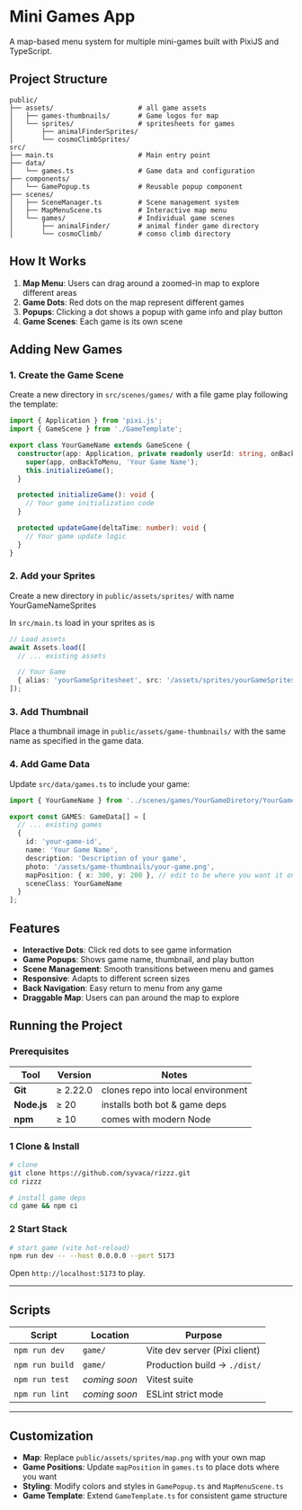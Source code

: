 # Mini Games App

A map-based menu system for multiple mini-games built with PixiJS and TypeScript.

## Project Structure

```
public/
├── assets/                     # all game assets
│   ├── games-thumbnails/       # Game logos for map
│   └── sprites/                # spritesheets for games
│       ├── animalFinderSprites/
│       └── cosmoClimbSprites/ 
src/
├── main.ts                     # Main entry point
├── data/
│   └── games.ts                # Game data and configuration
├── components/
│   └── GamePopup.ts            # Reusable popup component
├── scenes/
│   ├── SceneManager.ts         # Scene management system
│   ├── MapMenuScene.ts         # Interactive map menu
│   └── games/                  # Individual game scenes
│       ├── animalFinder/       # animal finder game directory
│       └── cosmoClimb/         # comso climb directory
```

## How It Works

1. **Map Menu**: Users can drag around a zoomed-in map to explore different areas
2. **Game Dots**: Red dots on the map represent different games
3. **Popups**: Clicking a dot shows a popup with game info and play button
4. **Game Scenes**: Each game is its own scene

## Adding New Games

### 1. Create the Game Scene
Create a new directory in `src/scenes/games/` with a file game play following the template:

```typescript
import { Application } from 'pixi.js';
import { GameScene } from './GameTemplate';

export class YourGameName extends GameScene {
  constructor(app: Application, private readonly userId: string, onBackToMenu: () => void) {
    super(app, onBackToMenu, 'Your Game Name');
    this.initializeGame();
  }

  protected initializeGame(): void {
    // Your game initialization code
  }

  protected updateGame(deltaTime: number): void {
    // Your game update logic
  }
}
```

### 2. Add your Sprites
Create a new directory in `public/assets/sprites/` with name YourGameNameSprites

In `src/main.ts` load in your sprites as is
```typescript
// Load assets
await Assets.load([
  // ... existing assets

  // Your Game
  { alias: 'yourGameSpritesheet', src: '/assets/sprites/yourGameSprites/yourGameSpriteSheet.json' },
]);
```

### 3. Add Thumbnail
Place a thumbnail image in `public/assets/game-thumbnails/` with the same name as specified in the game data.

### 4. Add Game Data
Update `src/data/games.ts` to include your game:

```typescript
import { YourGameName } from '../scenes/games/YourGameDiretory/YourGameName';

export const GAMES: GameData[] = [
  // ... existing games
  {
    id: 'your-game-id',
    name: 'Your Game Name',
    description: 'Description of your game',
    photo: '/assets/game-thumbnails/your-game.png',
    mapPosition: { x: 300, y: 200 }, // edit to be where you want it on the map
    sceneClass: YourGameName
  }
];
```


## Features

- **Interactive Dots**: Click red dots to see game information
- **Game Popups**: Shows game name, thumbnail, and play button
- **Scene Management**: Smooth transitions between menu and games
- **Responsive**: Adapts to different screen sizes
- **Back Navigation**: Easy return to menu from any game
- **Draggable Map**: Users can pan around the map to explore

## Running the Project
### Prerequisites
| Tool | Version | Notes |
|------|---------|-------|
| **Git** | ≥ 2.22.0 | clones repo into local environment |
| **Node.js** | ≥ 20 | installs both bot & game deps |
| **npm** | ≥ 10 | comes with modern Node |

### 1  Clone & Install
```bash
# clone
git clone https://github.com/syvaca/rizzz.git
cd rizzz

# install game deps
cd game && npm ci
```

### 2  Start Stack
```bash
# start game (vite hot-reload)
npm run dev -- --host 0.0.0.0 --port 5173
```
Open `http://localhost:5173` to play.

---

## Scripts
| Script | Location | Purpose |
|--------|----------|---------|
| `npm run dev` | `game/` | Vite dev server (Pixi client) |
| `npm run build` | `game/` | Production build → `./dist/` |
| `npm run test` | _coming soon_ | Vitest suite |
| `npm run lint` | _coming soon_ | ESLint strict mode |

---

## Customization

- **Map**: Replace `public/assets/sprites/map.png` with your own map
- **Game Positions**: Update `mapPosition` in `games.ts` to place dots where you want
- **Styling**: Modify colors and styles in `GamePopup.ts` and `MapMenuScene.ts`
- **Game Template**: Extend `GameTemplate.ts` for consistent game structure 